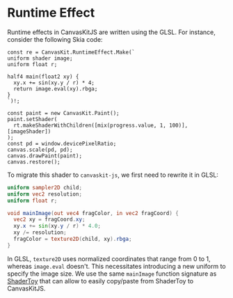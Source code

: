 # Runtime Effect

Runtime effects in CanvasKitJS are written using the GLSL.
For instance, consider the following Skia code:

```tsx
const re = CanvasKit.RuntimeEffect.Make(`
uniform shader image;
uniform float r;

half4 main(float2 xy) {   
  xy.x += sin(xy.y / r) * 4;
  return image.eval(xy).rbga;
}
`)!;

const paint = new CanvasKit.Paint();
paint.setShader(
  rt.makeShaderWithChildren([mix(progress.value, 1, 100)], [imageShader])
);
const pd = window.devicePixelRatio;
canvas.scale(pd, pd);
canvas.drawPaint(paint);
canvas.restore();
```

To migrate this shader to `canvaskit-js`, we first need to rewrite it in GLSL:

```glsl
uniform sampler2D child;
uniform vec2 resolution;
uniform float r;

void mainImage(out vec4 fragColor, in vec2 fragCoord) {
  vec2 xy = fragCoord.xy;
  xy.x += sin(xy.y / r) * 4.0;
  xy /= resolution;
  fragColor = texture2D(child, xy).rbga;
}
```

In GLSL, `texture2D` uses normalized coordinates that range from 0 to 1, whereas `image.eval` doesn't. This necessitates introducing a new uniform to specify the image size. 
We use the same `mainImage` function signature as [ShaderToy](https://www.shadertoy.com/) that can allow to easily copy/paste from ShaderToy to CanvasKitJS.